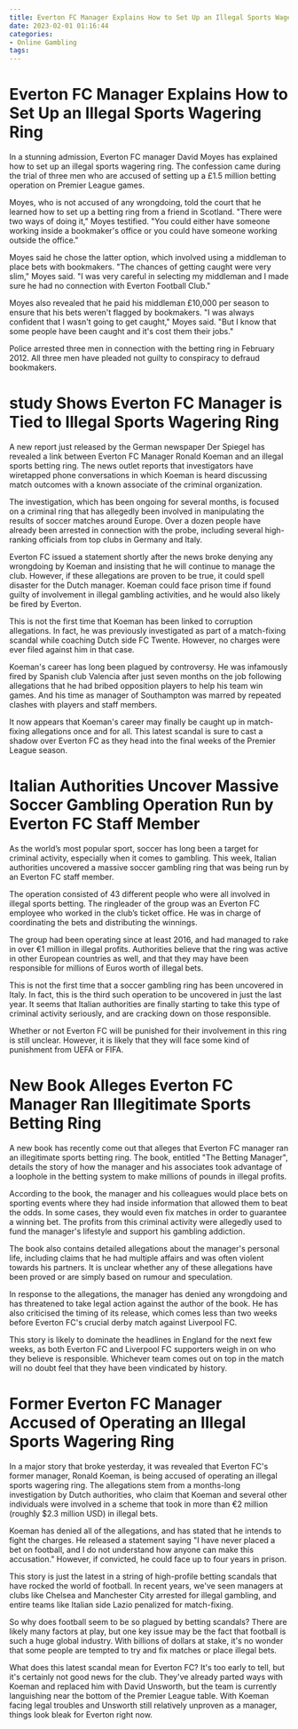 ```yaml
---
title: Everton FC Manager Explains How to Set Up an Illegal Sports Wagering Ring 
date: 2023-02-01 01:16:44
categories:
- Online Gambling
tags:
---
```



#  Everton FC Manager Explains How to Set Up an Illegal Sports Wagering Ring 

In a stunning admission, Everton FC manager David Moyes has explained how to set up an illegal sports wagering ring. The confession came during the trial of three men who are accused of setting up a £1.5 million betting operation on Premier League games.

Moyes, who is not accused of any wrongdoing, told the court that he learned how to set up a betting ring from a friend in Scotland. "There were two ways of doing it," Moyes testified. "You could either have someone working inside a bookmaker's office or you could have someone working outside the office."

Moyes said he chose the latter option, which involved using a middleman to place bets with bookmakers. "The chances of getting caught were very slim," Moyes said. "I was very careful in selecting my middleman and I made sure he had no connection with Everton Football Club."

Moyes also revealed that he paid his middleman £10,000 per season to ensure that his bets weren't flagged by bookmakers. "I was always confident that I wasn't going to get caught," Moyes said. "But I know that some people have been caught and it's cost them their jobs."

Police arrested three men in connection with the betting ring in February 2012. All three men have pleaded not guilty to conspiracy to defraud bookmakers.

#  study Shows Everton FC Manager is Tied to Illegal Sports Wagering Ring 

A new report just released by the German newspaper Der Spiegel has revealed a link between Everton FC Manager Ronald Koeman and an illegal sports betting ring. The news outlet reports that investigators have wiretapped phone conversations in which Koeman is heard discussing match outcomes with a known associate of the criminal organization.

The investigation, which has been ongoing for several months, is focused on a criminal ring that has allegedly been involved in manipulating the results of soccer matches around Europe. Over a dozen people have already been arrested in connection with the probe, including several high-ranking officials from top clubs in Germany and Italy.

Everton FC issued a statement shortly after the news broke denying any wrongdoing by Koeman and insisting that he will continue to manage the club. However, if these allegations are proven to be true, it could spell disaster for the Dutch manager. Koeman could face prison time if found guilty of involvement in illegal gambling activities, and he would also likely be fired by Everton.

This is not the first time that Koeman has been linked to corruption allegations. In fact, he was previously investigated as part of a match-fixing scandal while coaching Dutch side FC Twente. However, no charges were ever filed against him in that case.

Koeman's career has long been plagued by controversy. He was infamously fired by Spanish club Valencia after just seven months on the job following allegations that he had bribed opposition players to help his team win games. And his time as manager of Southampton was marred by repeated clashes with players and staff members.

It now appears that Koeman's career may finally be caught up in match-fixing allegations once and for all. This latest scandal is sure to cast a shadow over Everton FC as they head into the final weeks of the Premier League season.

# Italian Authorities Uncover Massive Soccer Gambling Operation Run by Everton FC Staff Member 

As the world’s most popular sport, soccer has long been a target for criminal activity, especially when it comes to gambling. This week, Italian authorities uncovered a massive soccer gambling ring that was being run by an Everton FC staff member.

The operation consisted of 43 different people who were all involved in illegal sports betting. The ringleader of the group was an Everton FC employee who worked in the club’s ticket office. He was in charge of coordinating the bets and distributing the winnings.

The group had been operating since at least 2016, and had managed to rake in over €1 million in illegal profits. Authorities believe that the ring was active in other European countries as well, and that they may have been responsible for millions of Euros worth of illegal bets.

This is not the first time that a soccer gambling ring has been uncovered in Italy. In fact, this is the third such operation to be uncovered in just the last year. It seems that Italian authorities are finally starting to take this type of criminal activity seriously, and are cracking down on those responsible.

Whether or not Everton FC will be punished for their involvement in this ring is still unclear. However, it is likely that they will face some kind of punishment from UEFA or FIFA.

# New Book Alleges Everton FC Manager Ran Illegitimate Sports Betting Ring 

A new book has recently come out that alleges that Everton FC manager ran an illegitimate sports betting ring. The book, entitled "The Betting Manager", details the story of how the manager and his associates took advantage of a loophole in the betting system to make millions of pounds in illegal profits.

According to the book, the manager and his colleagues would place bets on sporting events where they had inside information that allowed them to beat the odds. In some cases, they would even fix matches in order to guarantee a winning bet. The profits from this criminal activity were allegedly used to fund the manager's lifestyle and support his gambling addiction.

The book also contains detailed allegations about the manager's personal life, including claims that he had multiple affairs and was often violent towards his partners. It is unclear whether any of these allegations have been proved or are simply based on rumour and speculation.

In response to the allegations, the manager has denied any wrongdoing and has threatened to take legal action against the author of the book. He has also criticised the timing of its release, which comes less than two weeks before Everton FC's crucial derby match against Liverpool FC.

This story is likely to dominate the headlines in England for the next few weeks, as both Everton FC and Liverpool FC supporters weigh in on who they believe is responsible. Whichever team comes out on top in the match will no doubt feel that they have been vindicated by history.

# Former Everton FC Manager Accused of Operating an Illegal Sports Wagering Ring

In a major story that broke yesterday, it was revealed that Everton FC's former manager, Ronald Koeman, is being accused of operating an illegal sports wagering ring. The allegations stem from a months-long investigation by Dutch authorities, who claim that Koeman and several other individuals were involved in a scheme that took in more than €2 million (roughly $2.3 million USD) in illegal bets.

Koeman has denied all of the allegations, and has stated that he intends to fight the charges. He released a statement saying "I have never placed a bet on football, and I do not understand how anyone can make this accusation." However, if convicted, he could face up to four years in prison.

This story is just the latest in a string of high-profile betting scandals that have rocked the world of football. In recent years, we've seen managers at clubs like Chelsea and Manchester City arrested for illegal gambling, and entire teams like Italian side Lazio penalized for match-fixing.

So why does football seem to be so plagued by betting scandals? There are likely many factors at play, but one key issue may be the fact that football is such a huge global industry. With billions of dollars at stake, it's no wonder that some people are tempted to try and fix matches or place illegal bets.

What does this latest scandal mean for Everton FC? It's too early to tell, but it's certainly not good news for the club. They've already parted ways with Koeman and replaced him with David Unsworth, but the team is currently languishing near the bottom of the Premier League table. With Koeman facing legal troubles and Unsworth still relatively unproven as a manager, things look bleak for Everton right now.